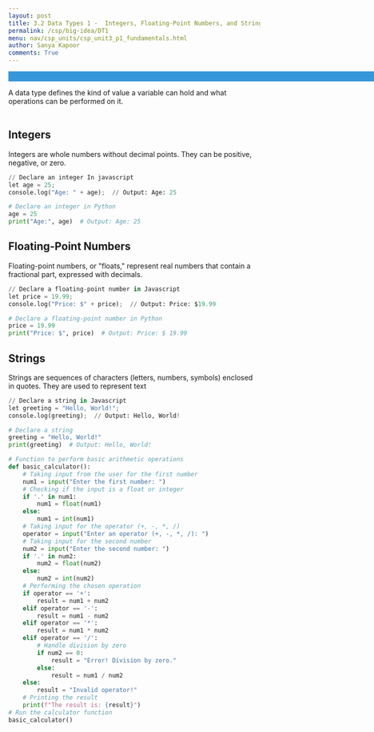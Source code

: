 ```yaml
---
layout: post
title: 3.2 Data Types 1 -  Integers, Floating-Point Numbers, and Strings
permalink: /csp/big-idea/DT1
menu: nav/csp_units/csp_unit3_p1_fundamentals.html
author: Sanya Kapoor
comments: True
---
```


  <title>Integers, Floating-Point Numbers, and Strings</title>
  <style>
    /* Style the title */
    h1 {
      color: #F08080;  /* Change text color to blue */
      font-size: 200px; /* Set the size of the title */
      font-family: Arial, sans-serif; /* Font style */
    }
  </style>
  <html lang="en">
<head>
  <meta charset="UTF-8">
  <meta name="viewport" content="width=device-width, initial-scale=1.0">
  <style>
    /* Style for the animated div */
    .color-div {
      width: 820px;
      height: 20px;
      background-color: #3498db; /* Initial color */
      animation: colorAnimation 8s infinite; /* Color change animation */
      display: flex;
      justify-content: center;
      align-items: center;
      font-family: Arial, sans-serif;
      font-size: 20px;
      color: white;
    }
    /* Keyframes for color animation */
    @keyframes colorAnimation {
      0% { background-color: #3498db; } /* Blue */
      25% { background-color: #e74c3c; } /* Red */
      50% { background-color: #f1c40f; } /* Yellow */
      75% { background-color: #2ecc71; } /* Green */
      100% { background-color: #3498db; } /* Back to Blue */
    }
  </style>
</head>
<body>

  <div class="color-div"></div>

</body>
</html>



A data type defines the kind of value a variable can hold and what operations can be performed on it. 
<br>
<br>

## Integers
Integers are whole numbers without decimal points. They can be positive, negative, or zero.


```python
// Declare an integer In javascript
let age = 25;
console.log("Age: " + age);  // Output: Age: 25
```


```python
# Declare an integer in Python
age = 25
print("Age:", age)  # Output: Age: 25
```

## Floating-Point Numbers
Floating-point numbers, or "floats," represent real numbers that contain a fractional part, expressed with decimals.


```python
// Declare a floating-point number in Javascript
let price = 19.99;
console.log("Price: $" + price);  // Output: Price: $19.99
```


```python
# Declare a floating-point number in Python
price = 19.99
print("Price: $", price)  # Output: Price: $ 19.99
```

## Strings
Strings are sequences of characters (letters, numbers, symbols) enclosed in quotes. They are used to represent text


```python
// Declare a string in Javascript
let greeting = "Hello, World!";
console.log(greeting);  // Output: Hello, World!
```


```python
# Declare a string
greeting = "Hello, World!"
print(greeting)  # Output: Hello, World!
```


```python
# Function to perform basic arithmetic operations
def basic_calculator():
    # Taking input from the user for the first number
    num1 = input("Enter the first number: ")
    # Checking if the input is a float or integer
    if '.' in num1:
        num1 = float(num1)
    else:
        num1 = int(num1)
    # Taking input for the operator (+, -, *, /)
    operator = input("Enter an operator (+, -, *, /): ")
    # Taking input for the second number
    num2 = input("Enter the second number: ")
    if '.' in num2:
        num2 = float(num2)
    else:
        num2 = int(num2)
    # Performing the chosen operation
    if operator == '+':
        result = num1 + num2
    elif operator == '-':
        result = num1 - num2
    elif operator == '*':
        result = num1 * num2
    elif operator == '/':
        # Handle division by zero
        if num2 == 0:
            result = "Error! Division by zero."
        else:
            result = num1 / num2
    else:
        result = "Invalid operator!"
    # Printing the result
    print(f"The result is: {result}")
# Run the calculator function
basic_calculator()
```
